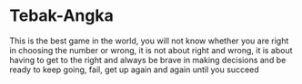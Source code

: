 # Tebak-Angka
This is the best game in the world, you will not know whether you are right in choosing the number or wrong, it is not about right and wrong, it is about having to get to the right and always be brave in making decisions and be ready to keep going, fail, get up again and again until you succeed

